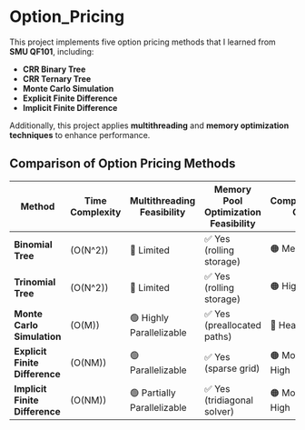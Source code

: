 # Option_Pricing


This project implements five option pricing methods that I learned from **SMU QF101**, including:  

- **CRR Binary Tree**  
- **CRR Ternary Tree**  
- **Monte Carlo Simulation**  
- **Explicit Finite Difference**  
- **Implicit Finite Difference**  

Additionally, this project applies **multithreading** and **memory optimization techniques** to enhance performance.  

## Comparison of Option Pricing Methods

| **Method**                   | **Time Complexity** | **Multithreading Feasibility** | **Memory Pool Optimization Feasibility** | **Computational Cost** |
|------------------------------|--------------------|--------------------------------|--------------------------------|------------------|
| **Binomial Tree**            | \(O(N^2)\)        | 🔴 Limited                     | ✅ Yes (rolling storage)       | 🟠 Medium        |
| **Trinomial Tree**           | \(O(N^2)\)        | 🔴 Limited                     | ✅ Yes (rolling storage)       | 🟠 High         |
| **Monte Carlo Simulation**   | \(O(M)\)          | 🟢 Highly Parallelizable       | ✅ Yes (preallocated paths)    | 🔴 Heavy        |
| **Explicit Finite Difference** | \(O(NM)\)       | 🟢 Parallelizable              | ✅ Yes (sparse grid)          | 🟠 Moderate-High |
| **Implicit Finite Difference** | \(O(NM)\)       | 🟢 Partially Parallelizable    | ✅ Yes (tridiagonal solver)   | 🟠 Moderate-High |